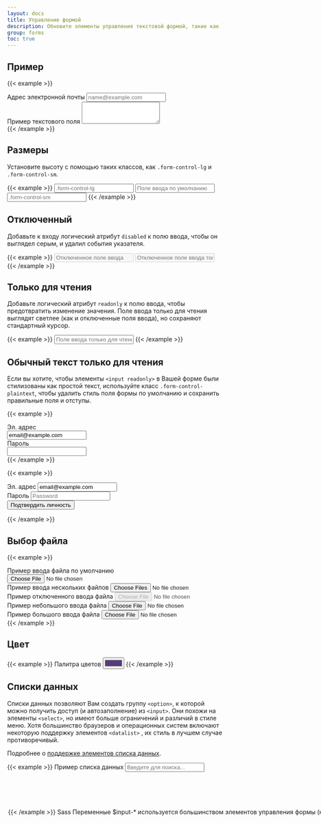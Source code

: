 ```yaml
---
layout: docs
title: Управление формой
description: Обновите элементы управления текстовой формой, такие как `<input>` и `<textarea>`, с помощью настраиваемых стилей, размеров, состояний фокуса и т.д.
group: forms
toc: true
---
```


## Пример

{{< example >}}
<div class="mb-3">
  <label for="exampleFormControlInput1" class="form-label">Адрес электронной почты</label>
  <input type="email" class="form-control" id="exampleFormControlInput1" placeholder="name@example.com">
</div>
<div class="mb-3">
  <label for="exampleFormControlTextarea1" class="form-label">Пример текстового поля</label>
  <textarea class="form-control" id="exampleFormControlTextarea1" rows="3"></textarea>
</div>
{{< /example >}}

## Размеры

Установите высоту с помощью таких классов, как `.form-control-lg` и `.form-control-sm`.

{{< example >}}
<input class="form-control form-control-lg" type="text" placeholder=".form-control-lg" aria-label="Пример .form-control-lg">
<input class="form-control" type="text" placeholder="Поле ввода по умолчанию" aria-label="пример ввода по умолчанию">
<input class="form-control form-control-sm" type="text" placeholder=".form-control-sm" aria-label="Пример .form-control-sm">
{{< /example >}}

## Отключенный

Добавьте к входу логический атрибут `disabled` к полю ввода, чтобы он выглядел серым, и удалил события указателя.

{{< example >}}
<input class="form-control" type="text" placeholder="Отключенное поле ввода" aria-label="Пример отключенного поля входа" disabled>
<input class="form-control" type="text" placeholder="Отключенное поле ввода только для чтения" aria-label="Пример отключенного поля входа" disabled readonly>
{{< /example >}}

## Только для чтения

Добавьте логический атрибут `readonly` к полю ввода, чтобы предотвратить изменение значения. Поле ввода только для чтения выглядят светлее (как и отключенные поля ввода), но сохраняют стандартный курсор.

{{< example >}}
<input class="form-control" type="text" placeholder="Поле ввода только для чтения..." aria-label="пример поля ввода только для чтения" readonly>
{{< /example >}}

## Обычный текст только для чтения

Если вы хотите, чтобы элементы `<input readonly>` в Вашей форме были стилизованы как простой текст, используйте класс `.form-control-plaintext`, чтобы удалить стиль поля формы по умолчанию и сохранить правильные поля и отступы.

{{< example >}}
  <div class="mb-3 row">
    <label for="staticEmail" class="col-sm-2 col-form-label">Эл. адрес</label>
    <div class="col-sm-10">
      <input type="text" readonly class="form-control-plaintext" id="staticEmail" value="email@example.com">
    </div>
  </div>
  <div class="mb-3 row">
    <label for="inputPassword" class="col-sm-2 col-form-label">Пароль</label>
    <div class="col-sm-10">
      <input type="password" class="form-control" id="inputPassword">
    </div>
  </div>
{{< /example >}}

{{< example >}}
<form class="row g-3">
  <div class="col-auto">
    <label for="staticEmail2" class="visually-hidden">Эл. адрес</label>
    <input type="text" readonly class="form-control-plaintext" id="staticEmail2" value="email@example.com">
  </div>
  <div class="col-auto">
    <label for="inputPassword2" class="visually-hidden">Пароль</label>
    <input type="password" class="form-control" id="inputPassword2" placeholder="Password">
  </div>
  <div class="col-auto">
    <button type="submit" class="btn btn-primary mb-3">Подтвердить личность</button>
  </div>
</form>
{{< /example >}}

## Выбор файла

{{< example >}}
<div class="mb-3">
  <label for="formFile" class="form-label">Пример ввода файла по умолчанию</label>
  <input class="form-control" type="file" id="formFile">
</div>
<div class="mb-3">
  <label for="formFileMultiple" class="form-label">Пример ввода нескольких файлов</label>
  <input class="form-control" type="file" id="formFileMultiple" multiple>
</div>
<div class="mb-3">
  <label for="formFileDisabled" class="form-label">Пример отключенного ввода файла</label>
  <input class="form-control" type="file" id="formFileDisabled" disabled>
</div>
<div class="mb-3">
  <label for="formFileSm" class="form-label">Пример небольшого ввода файла</label>
  <input class="form-control form-control-sm" id="formFileSm" type="file">
</div>
<div>
  <label for="formFileLg" class="form-label">Пример большого ввода файла</label>
  <input class="form-control form-control-lg" id="formFileLg" type="file">
</div>
{{< /example >}}

## Цвет

{{< example >}}
<label for="exampleColorInput" class="form-label">Палитра цветов</label>
<input type="color" class="form-control form-control-color" id="exampleColorInput" value="#563d7c" title="Выбери свой цвет">
{{< /example >}}

## Списки данных

Списки данных позволяют Вам создать группу `<option>`, к которой можно получить доступ (и автозаполнение) из `<input>`. Они похожи на элементы `<select>`, но имеют больше ограничений и различий в стиле меню. Хотя большинство браузеров и операционных систем включают некоторую поддержку элементов `<datalist>` , их стиль в лучшем случае противоречивый.

Подробнее о [поддержке элементов списка данных](https://caniuse.com/datalist).

{{< example >}}
<label for="exampleDataList" class="form-label">Пример списка данных</label>
<input class="form-control" list="datalistOptions" id="exampleDataList" placeholder="Введите для поиска...">
<datalist id="datalistOptions">
  <option value="Москва">
  <option value="Санкт-Петербург">
  <option value="Брянск">
  <option value="Екатеринбург">
  <option value="Волгоград">
</datalist>
{{< /example >}}

## Sass

### Переменные

`$input-*` используется большинством элементов управления формы (но не кнопками).

{{< scss-docs name="form-input-variables" file="scss/_variables.scss" >}}

`$form-label-*` и `$form-text-*` предназначены для наших компонентов `<label>` и `.form-text`.

{{< scss-docs name="form-label-variables" file="scss/_variables.scss" >}}

{{< scss-docs name="form-text-variables" file="scss/_variables.scss" >}}

`$form-file-*` предназначены для ввода файла.

{{< scss-docs name="form-file-variables" file="scss/_variables.scss" >}}
